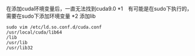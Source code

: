 在添加cuda环境变量后，一直无法找到cuda9.0
*1　有可能是在sudo下执行的，需要在sudo下添加环境变量
*2  添加lib
```
sudo vim /etc/ld.so.conf.d/cuda.conf
/usr/local/cuda/lib64 
/lib
/usr/lib
/usr/lib32
```
